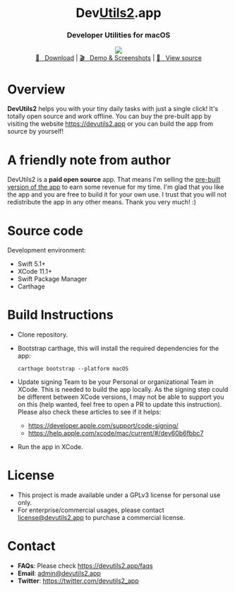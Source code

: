 <h1 align="center">Dev<a href="https://github.com/devutils2/devutils2#">Utils2</a>.app</h1>
<h3 align="center">Developer Utilities for macOS</h3>

<p align="center">
  <img src="https://devutils2.app/screenshot-light.png">
  <br/>
  <a href="https://devutils2.app/#download">🚀 &nbsp; Download</a> | <a href="https://devutils2.app/demo">🎬 &nbsp; Demo & Screenshots</a> | <a href="https://github.com/DevUtils2App/DevUtils2-app/tree/master/TINOBHNYWE">📝 &nbsp; View source</a>
</p>

# Overview

<b>DevUtils2</b> helps you with your tiny daily tasks with just a single click! It's totally open source and work offline. You can buy the pre-built app by visiting the website https://devutils2.app or you can build the app from source by yourself!

# A friendly note from author
DevUtils2 is a **paid open source** app. That means I'm selling the [pre-built version of the app](https://devutils2.app) to earn some revenue for my time. I'm glad that you like the app and you are free to build it for your own use. I trust that you will not redistribute the app in any other means. Thank you very much! :)

# Source code
Development environment:
- Swift 5.1+
- XCode 11.1+
- Swift Package Manager
- Carthage

# Build Instructions
 - Clone repository.
 - Bootstrap carthage, this will install the required dependencies for the app:
 
     `carthage bootstrap --platform macOS`
 
 - Update signing Team to be your Personal or organizational Team in XCode. This is needed to build the app locally. As the signing step could be different between XCode versions, I may not be able to support you on this (help wanted, feel free to open a PR to update this instruction). Please also check these articles to see if it helps:
   - https://developer.apple.com/support/code-signing/
   - https://help.apple.com/xcode/mac/current/#/dev60b6fbbc7 
 - Run the app in XCode.
 
# License
- This project is made available under a GPLv3 license for personal use only.
- For enterprise/commercial usages, please contact license@devutils2.app to purchase a commercial license.

# Contact
- **FAQs**: Please check https://devutils2.app/faqs
- **Email**: admin@devutils2.app
- **Twitter**: https://twitter.com/devutils2_app
